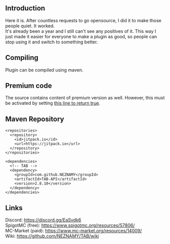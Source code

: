 ## Introduction  
Here it is. After countless requests to go opensource, I did it to make those people quiet. It worked.  
It's already been a year and I still can't see any positives of it. This way I just made it easier for everyone to make a plugin as good, so people can stop using it and switch to something better. 
  
  
## Compiling
Plugin can be compiled using maven.

  
## Premium code
The source contains content of premium version as well. However, this must be activated by setting [this line to return true](https://github.com/NEZNAMY/TAB/blob/master/src/main/java/me/neznamy/tab/shared/TAB.java#L79).  
  
  
## Maven Repository
```
<repositories>
  <repository>
    <id>jitpack.io</id>
    <url>https://jitpack.io</url>
  </repository>
</repositories>

<dependencies>
  <!-- TAB -->
  <dependency>
    <groupId>com.github.NEZNAMY</groupId>
    <artifactId>TAB-API</artifactId>
    <version>2.8.10</version>
  </dependency>
</dependencies>
 ```
## Links
Discord: https://discord.gg/EaSvdk6  
SpigotMC (free): https://www.spigotmc.org/resources/57806/  
MC-Market (paid): https://www.mc-market.org/resources/14009/  
Wiki: https://github.com/NEZNAMY/TAB/wiki  
